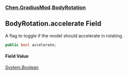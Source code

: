 
### [Chen.GradiusMod](./Chen-GradiusMod 'Chen.GradiusMod').[BodyRotation](./Chen-GradiusMod-BodyRotation 'Chen.GradiusMod.BodyRotation')

## BodyRotation.accelerate Field
A flag to toggle if the model should accelerate in rotating.  
```csharp
public bool accelerate;
```

#### Field Value
[System.Boolean](https://docs.microsoft.com/en-us/dotnet/api/System.Boolean 'System.Boolean')  
